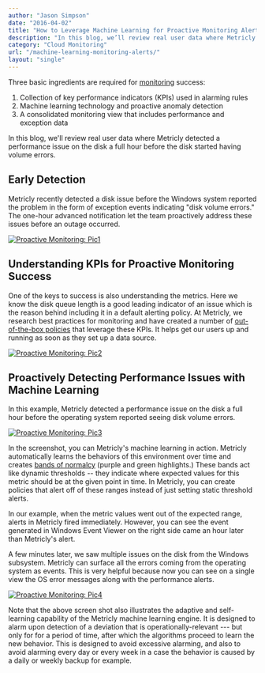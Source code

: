 ```yaml
---
author: "Jason Simpson"
date: "2016-04-02"
title: "How to Leverage Machine Learning for Proactive Monitoring Alerts"
description: "In this blog, we’ll review real user data where Metricly's proactive monitoring detected a performance issue on the disk a full hour before errors began."
category: "Cloud Monitoring"
url: "/machine-learning-monitoring-alerts/"
layout: "single"
---
```

Three basic ingredients are required for [monitoring](/monitoring) success:

1.  Collection of key performance indicators (KPIs) used in alarming rules
2.  Machine learning technology and proactive anomaly detection
3.  A consolidated monitoring view that includes performance and exception data

In this blog, we'll review real user data where Metricly detected a performance issue on the disk a full hour before the disk started having volume errors.

Early Detection
---------------

Metricly recently detected a disk issue before the Windows system reported the problem in the form of exception events indicating "disk volume errors." The one-hour advanced notification let the team proactively address these issues before an outage occurred.

[![Proactive Monitoring: Pic1](https://s3-us-west-2.amazonaws.com/com-netuitive-app-usw2-public/wp-content/uploads/2016/05/Pic1-1024x410.png)](https://s3-us-west-2.amazonaws.com/com-netuitive-app-usw2-public/wp-content/uploads/2016/05/Pic1.png)

Understanding KPIs for Proactive Monitoring Success
---------------------------------------------------

One of the keys to success is also understanding the metrics. Here we know the disk queue length is a good leading indicator of an issue which is the reason behind including it in a default alerting policy. At Metricly, we research best practices for monitoring and have created a number of [out-of-the-box policies](https://docs.metricly.com/alerts-notifications/policies/) that leverage these KPIs. It helps get our users up and running as soon as they set up a data source.

[![Proactive Monitoring: Pic2](https://s3-us-west-2.amazonaws.com/com-netuitive-app-usw2-public/wp-content/uploads/2016/05/Pic2-1024x413.png)](https://s3-us-west-2.amazonaws.com/com-netuitive-app-usw2-public/wp-content/uploads/2016/05/Pic2.png)

Proactively Detecting Performance Issues with Machine Learning
--------------------------------------------------------------

In this example, Metricly detected a performance issue on the disk a full hour before the operating system reported seeing disk volume errors.

[![Proactive Monitoring: Pic3](https://s3-us-west-2.amazonaws.com/com-netuitive-app-usw2-public/wp-content/uploads/2016/05/Pic3-1024x419.png)](https://s3-us-west-2.amazonaws.com/com-netuitive-app-usw2-public/wp-content/uploads/2016/05/Pic3.png)

In the screenshot, you can Metricly's machine learning in action. Metricly automatically learns the behaviors of this environment over time and creates [bands of normalcy](/aws-cost-tool) (purple and green highlights.) These bands act like dynamic thresholds -- they indicate where expected values for this metric should be at the given point in time. In Metricly, you can create policies that alert off of these ranges instead of just setting static threshold alerts.

In our example, when the metric values went out of the expected range, alerts in Metricly fired immediately. However, you can see the event generated in Windows Event Viewer on the right side came an hour later than Metricly's alert.

A few minutes later, we saw multiple issues on the disk from the Windows subsystem. Metricly can surface all the errors coming from the operating system as events. This is very helpful because now you can see on a single view the OS error messages along with the performance alerts.

[![Proactive Monitoring: Pic4](https://s3-us-west-2.amazonaws.com/com-netuitive-app-usw2-public/wp-content/uploads/2016/05/Pic4-1024x450.png)](https://s3-us-west-2.amazonaws.com/com-netuitive-app-usw2-public/wp-content/uploads/2016/05/Pic4.png)

Note that the above screen shot also illustrates the adaptive and self-learning capability of the Metricly machine learning engine. It is designed to alarm upon detection of a deviation that is operationally-relevant --- but only for for a period of time, after which the algorithms proceed to learn the new behavior. This is designed to avoid excessive alarming, and also to avoid alarming every day or every week in a case the behavior is caused by a daily or weekly backup for example.
